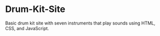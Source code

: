 # Drum-Kit-Site
Basic drum kit site with seven instruments that play sounds using HTML, CSS, and JavaScript.
